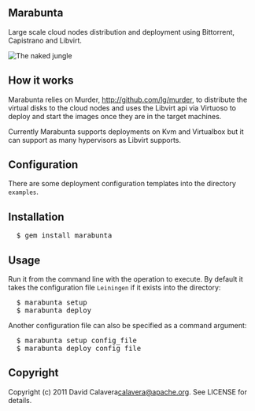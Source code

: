 Marabunta
---------

Large scale cloud nodes distribution and deployment using Bittorrent, Capistrano and Libvirt.

![The naked jungle](http://dl.dropbox.com/u/6838328/51tHMdGsdAL._SS400_.jpg)

How it works
------------

Marabunta relies on Murder, http://github.com/lg/murder, to distribute
the virtual disks to the cloud nodes and uses the Libvirt api via Virtuoso to deploy
and start the images once they are in the target machines.

Currently Marabunta supports deployments on Kvm and Virtualbox but it can support as many hypervisors
as Libvirt supports.

Configuration
-------------

There are some deployment configuration templates into the directory `examples`.

Installation
------------

<pre>
  $ gem install marabunta
</pre>

Usage
-----

Run it from the command line with the operation to execute. By default it
takes the configuration file `Leiningen` if it exists into the directory:

<pre>
  $ marabunta setup
  $ marabunta deploy
</pre>

Another configuration file can also be specified as a command argument:

<pre>
  $ marabunta setup config_file
  $ marabunta deploy config_file
</pre>

Copyright
---------

Copyright (c) 2011 David Calavera<calavera@apache.org>. See LICENSE for details.
